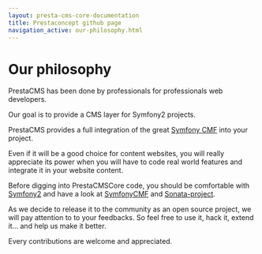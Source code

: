 ```yaml
---
layout: presta-cms-core-documentation
title: Prestaconcept github page
navigation_active: our-philosophy.html
---
```


# Our philosophy

PrestaCMS has been done by professionals for professionals web developers.

Our goal is to provide a CMS layer for Symfony2 projects.

PrestaCMS provides a full integration of the great [Symfony CMF][2] into your project.

Even if it will be a good choice for content websites, you will really appreciate its power
when you will have to code real world features and integrate it in your website content.

Before digging into PrestaCMSCore code, you should be comfortable with [Symfony2][1] and have a look
at [SymfonyCMF][2] and [Sonata-project][3].

As we decide to release it to the community as an open source project, we will pay attention to
to your feedbacks. So feel free to use it, hack it, extend it... and help us make it better.

Every contributions are welcome and appreciated.

[1]: http://symfony.com/
[2]: http://cmf.symfony.com/about
[3]: http://sonata-project.org/bundles/
